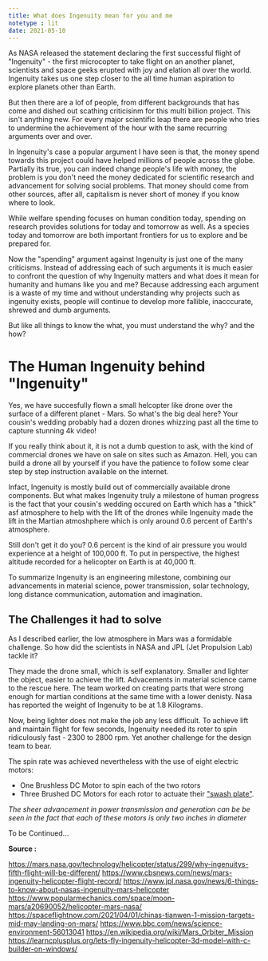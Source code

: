 ```yaml
---
title: What does Ingenuity mean for you and me
notetype : lit
date: 2021-05-10
---
```

As NASA released the statement declaring the first successful flight of "Ingenuity" - the first microcopter to take flight on an another planet, scientists and space geeks erupted with joy and elation all over the world. Ingenuity takes us one step closer to the all time human aspiration to explore planets other than Earth.

But then there are a lof of people, from different backgrounds that has come and dished out scathing criticisinm for this multi billion project. This isn't anything new. For every major scientific leap there are people who tries to undermine the achievement of the hour with the same recurring arguments over and over.

In Ingenuity's case a popular argument I have seen is that, the money spend towards this project could have helped millions of people across the globe. Partially its true, you can indeed change people's life with money, the problem is you don't need the money dedicated for scientific research and advancement for solving social problems. That money should come from other sources, after all, capitalism is never short of money if you know where to look.

While welfare spending focuses on human condition today, spending on research provides solutions for today and tomorrow as well. As a species today and tomorrow are both important frontiers for us to explore and be prepared for.

Now the "spending" argument against Ingenuity is just one of the many criticisms. Instead of addressing each of such arguments it is much easier to confront the question of why Ingenuity matters and what does it mean for humanity and humans like you and me? Because addressing each argument is a waste of my time and without understanding why projects such as ingenuity exists, people will continue to develop more fallible, inacccurate, shrewed and dumb arguments.

But like all things to know the what, you must understand the why? and the how?

# The Human Ingenuity behind "Ingenuity"
Yes, we have succesfully flown a small helcopter like drone over the surface of a different planet - Mars. So what's the big deal here? Your cousin's wedding probably had a dozen drones whizzing past all the time to capture stunning 4k video!

If you really think about it, it is not a dumb question to ask, with the kind of commercial drones we have on sale on sites such as Amazon. Hell, you can build a drone all by yourself if you have the patience to follow some clear step by step instruction available on the internet.

Infact, Ingenuity is mostly build out of commercially available drone components. But what makes Ingenuity truly a milestone of human progress is the fact that your cousin's wedding occured on Earth which has a "thick" asf atmosphere to help with the lift of the drones while Ingenuity made the lift in the Martian atmoshphere which is only around 0.6 percent of Earth's atmosphere.

Still don't get it do you? 0.6 percent is the kind of air pressure you would experience at a height of 100,000 ft. To put in perspective, the highest altitude recorded for a helicopter on Earth is at 40,000 ft.

To summarize Ingenuity is an engineering milestone, combining our advancements in material science, power transmission, solar technology, long distance communication, automation and imagination.

## The Challenges it had to solve
As I described earlier, the low atmosphere in Mars was a formidable challenge. So how did the scientists in NASA and JPL (Jet Propulsion Lab) tackle it?

They made the drone small, which is self explanatory.  Smaller and lighter the object, easier to achieve the lift. Advacements in material science came to the rescue here. The team worked on creating parts that were strong enough for martian conditions at the same time with a lower denisty. Nasa has reported the weight of Ingenuity to be at 1.8 Kilograms.

Now, being lighter does not make the job any less difficult. To achieve lift and maintain flight for few seconds, Ingenuity needed its roter to spin ridiculously fast - 2300 to 2800 rpm. Yet another challenge for the design team to bear. 

The spin rate was achieved nevertheless with the use of eight electric motors:
- One Brushless DC Motor to spin each of the two rotors
- Three Brushed DC Motors for each rotor to actuate their ["swash plate"](https://en.wikipedia.org/wiki/Swashplate_(aeronautics)).

*The sheer advancement in power transmission and generation can be be seen in the fact that each of these motors is only two inches in diameter*


To be Continued...













**Source :**

https://mars.nasa.gov/technology/helicopter/status/299/why-ingenuitys-fifth-flight-will-be-different/
https://www.cbsnews.com/news/mars-ingenuity-helicopter-flight-record/
https://www.jpl.nasa.gov/news/6-things-to-know-about-nasas-ingenuity-mars-helicopter
https://www.popularmechanics.com/space/moon-mars/a20690052/helicopter-mars-nasa/
https://spaceflightnow.com/2021/04/01/chinas-tianwen-1-mission-targets-mid-may-landing-on-mars/
https://www.bbc.com/news/science-environment-56013041
https://en.wikipedia.org/wiki/Mars_Orbiter_Mission 
https://learncplusplus.org/lets-fly-ingenuity-helicopter-3d-model-with-c-builder-on-windows/
  
